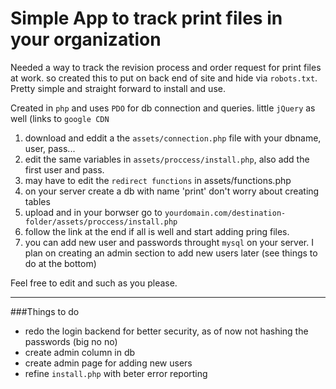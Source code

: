 Simple App to track print files in  your organization
===============================================

Needed a way to track the revision process and order request for print files at work. so created this to put on back end of site and hide via `robots.txt`.  Pretty simple and straight forward to install and use.

Created in `php` and uses `PDO` for db connection and queries. little `jQuery` as well (links to `google CDN`

1. download and eddit a the `assets/connection.php` file with your dbname, user, pass...
2. edit the same variables in `assets/proccess/install.php`, also add the first user and pass.
3. may have to edit the `redirect functions` in assets/functions.php
4. on your server create a db with name 'print' don't worry about creating tables
5. upload and in your borwser go to `yourdomain.com/destination-folder/assets/proccess/install.php`
6. follow the link at the end if all is well and start adding pring files.
7. you can add new user and passwords throught `mysql` on your server.  I plan on creating an admin section to add new users later (see things to do at the bottom)

Feel free to edit and such as you please.

-------------------------
###Things to do
- redo the login backend for better security, as of now not hashing the passwords (big no no)
- create admin column in db
- create admin page for adding new users
- refine `install.php` with beter error reporting